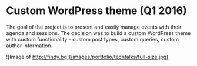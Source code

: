 # Custom WordPress theme (Q1 2016)

The goal of the project is to present and easily manage events with their agenda and sessions.
The decision was to build a custom WordPress theme with custom functionality - custom post types, custom queries, custom author information.

![Image of http://findy.bg](/images/portfolio/techtalks/full-size.jpg)
